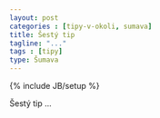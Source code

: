 ```yaml
---
layout: post
categories : [tipy-v-okoli, sumava]
title: Šestý tip
tagline: "..."
tags : [tipy]
type: Šumava
---
```

{% include JB/setup %}

Šestý tip ...
